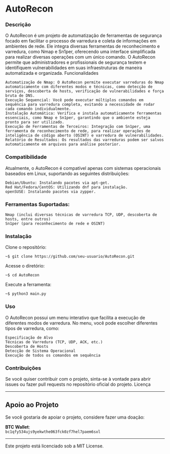 # AutoRecon

### Descrição

O AutoRecon é um projeto de automatização de ferramentas de segurança focado em facilitar o processo de varredura e coleta de informações em ambientes de rede. Ele integra diversas ferramentas de reconhecimento e varredura, como Nmap e Sn1per, oferecendo uma interface simplificada para realizar diversas operações com um único comando. O AutoRecon permite que administradores e profissionais de segurança testem e identifiquem vulnerabilidades em suas infraestruturas de maneira automatizada e organizada.
Funcionalidades
    
    Automatização de Nmap: O AutoRecon permite executar varreduras do Nmap automaticamente com diferentes modos e técnicas, como detecção de serviços, descoberta de hosts, verificação de vulnerabilidades e força bruta de DNS.
    Execução Sequencial: Você pode executar múltiplos comandos em sequência para varredura completa, evitando a necessidade de rodar cada comando individualmente.
    Instalação Automática: Verifica e instala automaticamente ferramentas essenciais, como Nmap e Sn1per, garantindo que o ambiente esteja pronto para ser utilizado.
    Execução de Ferramentas de Terceiros: Integração com Sn1per, uma ferramenta de reconhecimento de rede, para realizar operações de inteligência de código aberto (OSINT) e varredura de vulnerabilidades.
    Relatório de Resultados: Os resultados das varreduras podem ser salvos automaticamente em arquivos para análise posterior.

### Compatibilidade

Atualmente, o AutoRecon é compatível apenas com sistemas operacionais baseados em Linux, suportando as seguintes distribuições:
    
    Debian/Ubuntu: Instalando pacotes via apt-get.
    Red Hat/Fedora/CentOS: Utilizando dnf para instalação.
    openSUSE: Instalando pacotes via zypper.

### Ferramentas Suportadas:
    
    Nmap (inclui diversas técnicas de varredura TCP, UDP, descoberta de hosts, entre outros)
    Sn1per (para reconhecimento de rede e OSINT)

### Instalação

Clone o repositório:

    ~$ git clone https://github.com/seu-usuario/AutoRecon.git

Acesse o diretório:

    ~$ cd AutoRecon

Execute a ferramenta:

    ~$ python3 main.py

### Uso

O AutoRecon possui um menu interativo que facilita a execução de diferentes modos de varredura.
No menu, você pode escolher diferentes tipos de varredura, como:
    
    Especificação de Alvo
    Técnicas de Varredura (TCP, UDP, ACK, etc.)
    Descoberta de Hosts
    Detecção de Sistema Operacional
    Execução de todos os comandos em sequência

### Contribuições

Se você quiser contribuir com o projeto, sinta-se à vontade para abrir issues ou fazer pull requests no repositório oficial do projeto.
Licença

_________________________________________________________________
## Apoio ao Projeto

Se você gostaria de apoiar o projeto, considere fazer uma doação:

**BTC Wallet**:  
`bc1qfy534ujs9yekwthe063fck0zf7hel7paem6sxl`

_________________________________________________________________
Este projeto está licenciado sob a MIT License.
